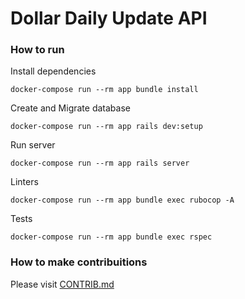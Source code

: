 # Dollar Daily Update API

### How to run

Install dependencies

```
docker-compose run --rm app bundle install
```

Create and Migrate database

```
docker-compose run --rm app rails dev:setup
```

Run server

```
docker-compose run --rm app rails server
```

Linters

```
docker-compose run --rm app bundle exec rubocop -A
```

Tests

```
docker-compose run --rm app bundle exec rspec
```

### How to make contribuitions

Please visit [CONTRIB.md](./CONTRIB.md)
